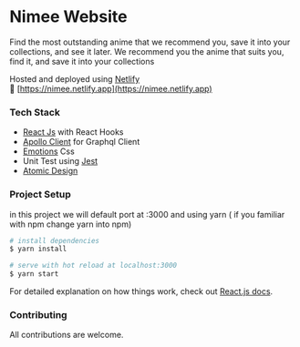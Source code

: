 # Nimee Website

Find the most outstanding anime that we recommend you, save it into your collections, and see it later. We recommend you the anime that suits you, find it, and save it into your collections

Hosted and deployed using [Netlify](https://www.netlify.com/) </br>
🚀 [https://nimee.netlify.app](https://nimee.netlify.app)

### Tech Stack
- [React Js](https://reactjs.org/) with React Hooks
- [Apollo Client](https://www.apollographql.com/docs/react/) for Graphql Client
- [Emotions](https://emotion.sh/docs/introduction) Css
- Unit Test using [Jest](https://jestjs.io/)
- [Atomic Design](https://atomicdesign.bradfrost.com/chapter-2/)

### Project Setup
in this project we will default port at :3000 and using yarn ( if you familiar with npm change yarn into npm)

```bash
# install dependencies
$ yarn install

# serve with hot reload at localhost:3000
$ yarn start
```

For detailed explanation on how things work, check out [React.js docs](https://reactjs.org/docs/getting-started.html).

### Contributing

All contributions are welcome.
